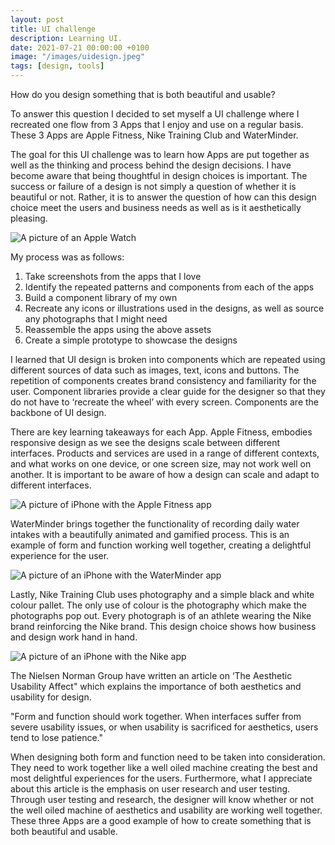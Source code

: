 ```yaml
---
layout: post
title: UI challenge
description: Learning UI.
date: 2021-07-21 00:00:00 +0100
image: "/images/uidesign.jpeg"
tags: [design, tools]
---
```


How do you design something that is both beautiful and usable? 

To answer this question I decided to set myself a UI challenge where I recreated one flow from 3 Apps that I enjoy and use on a regular basis. These 3 Apps are Apple Fitness, Nike Training Club and WaterMinder. 

The goal for this UI challenge was to learn how Apps are put together as well as the thinking and process behind the design decisions. I have become aware that being thoughtful in design choices is important. The success or failure of a design is not simply a question of whether it is beautiful or not. Rather, it is to answer the question of how can this design choice meet the users and business needs as well as is it aesthetically pleasing.

<img src="/images/uichallenge1.png" loading="lazy" alt="A picture of an Apple Watch">

My process was as follows: 
<ol>
  <li>Take screenshots from the apps that I love</li>
  <li>Identify the repeated patterns and components from each of the apps</li>
  <li>Build a component library of my own</li>
  <li>Recreate any icons or illustrations used in the designs, as well as source any photographs that I might need</li>
  <li>Reassemble the apps using the above assets</li>
  <li>Create a simple prototype to showcase the designs</li>
</ol>

I learned that UI design is broken into components which are repeated using different sources of data such as images, text, icons and buttons. The repetition of components creates brand consistency and familiarity for the user. Component libraries provide a clear guide for the designer so that they do not have to ‘recreate the wheel’ with every screen. Components are the backbone of UI design.

There are key learning takeaways for each App. Apple Fitness, embodies responsive design as we see the designs scale between different interfaces. Products and services are used in a range of different contexts, and what works on one device, or one screen size, may not work well on another. It is important to be aware of how a design can scale and adapt to different interfaces.

<img src="/images/uichallenge2.png" loading="lazy" alt="A picture of iPhone with the Apple Fitness app">

WaterMinder brings together the functionality of recording daily water intakes with a beautifully animated and gamified process. This is an example of form and function working well together, creating a delightful experience for the user.

<img src="/images/uichallenge3.png" loading="lazy" alt="A picture of an iPhone with the WaterMinder app">

Lastly, Nike Training Club uses photography and a simple black and white colour pallet. The only use of colour is the photography which make the photographs pop out. Every photograph is of an athlete wearing the Nike brand reinforcing the Nike brand. This design choice shows how business and design work hand in hand. 

<img src="/images/uichallenge4.png" loading="lazy" alt="A picture of an iPhone with the Nike app">

The Nielsen Norman Group have written an article on ‘The Aesthetic Usability Affect" which explains the importance of both aesthetics and usability for design. 

"Form and function should work together. When interfaces suffer from severe usability issues, or when usability is sacrificed for aesthetics, users tend to lose patience." 

When designing both form and function need to be taken into consideration. They need to work together like a well oiled machine creating the best and most delightful experiences for the users. Furthermore, what I appreciate about this article is the emphasis on user research and user testing. Through user testing and research, the designer will know whether or not the well oiled machine of aesthetics and usability are working well together. These three Apps are a good example of how to create something that is both beautiful and usable.